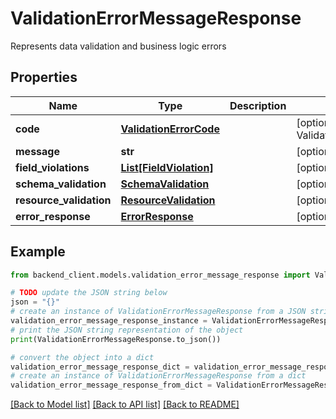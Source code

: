 # ValidationErrorMessageResponse

Represents data validation and business logic errors

## Properties

Name | Type | Description | Notes
------------ | ------------- | ------------- | -------------
**code** | [**ValidationErrorCode**](ValidationErrorCode.md) |  | [optional] [default to ValidationErrorCode.NO_ERROR]
**message** | **str** |  | [optional] 
**field_violations** | [**List[FieldViolation]**](FieldViolation.md) |  | [optional] 
**schema_validation** | [**SchemaValidation**](SchemaValidation.md) |  | [optional] 
**resource_validation** | [**ResourceValidation**](ResourceValidation.md) |  | [optional] 
**error_response** | [**ErrorResponse**](ErrorResponse.md) |  | [optional] 

## Example

```python
from backend_client.models.validation_error_message_response import ValidationErrorMessageResponse

# TODO update the JSON string below
json = "{}"
# create an instance of ValidationErrorMessageResponse from a JSON string
validation_error_message_response_instance = ValidationErrorMessageResponse.from_json(json)
# print the JSON string representation of the object
print(ValidationErrorMessageResponse.to_json())

# convert the object into a dict
validation_error_message_response_dict = validation_error_message_response_instance.to_dict()
# create an instance of ValidationErrorMessageResponse from a dict
validation_error_message_response_from_dict = ValidationErrorMessageResponse.from_dict(validation_error_message_response_dict)
```
[[Back to Model list]](../README.md#documentation-for-models) [[Back to API list]](../README.md#documentation-for-api-endpoints) [[Back to README]](../README.md)


